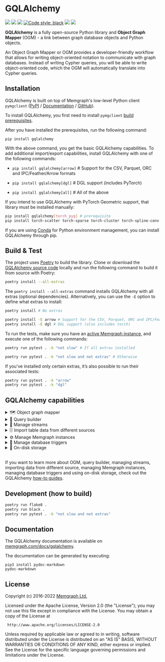 # GQLAlchemy


<p>
    <a href="https://github.com/memgraph/gqlalchemy/actions"><img src="https://github.com/memgraph/gqlalchemy/workflows/Build%20and%20Test/badge.svg" /></a>
    <a href="https://github.com/memgraph/gqlalchemy/blob/main/LICENSE"><img src="https://img.shields.io/github/license/memgraph/gqlalchemy" /></a>
    <a href="https://pypi.org/project/gqlalchemy"><img src="https://img.shields.io/pypi/v/gqlalchemy" /></a>
    <a href="https://github.com/psf/black"><img alt="Code style: black" src="https://img.shields.io/badge/code%20style-black-000000.svg"></a>
    <a href="https://memgraph.com/docs/gqlalchemy" alt="Documentation"><img src="https://img.shields.io/badge/documentation-GQLAlchemy-orange" /></a>
    <a href="https://github.com/memgraph/gqlalchemy/stargazers" alt="Stargazers"><img src="https://img.shields.io/github/stars/memgraph/gqlalchemy?style=social" /></a>
</p>

**GQLAlchemy** is a fully open-source Python library and **Object Graph Mapper** (OGM) - a link between graph database objects and Python objects.

An Object Graph Mapper or OGM provides a developer-friendly workflow that allows for writing object-oriented notation to communicate with graph databases. Instead of writing Cypher queries, you will be able to write object-oriented code, which the OGM will automatically translate into Cypher queries.

## Installation

GQLAlchemy is built on top of Memgraph's low-level Python client `pymgclient`
([PyPI](https://pypi.org/project/pymgclient/) /
[Documentation](https://memgraph.github.io/pymgclient/) /
[GitHub](https://github.com/memgraph/pymgclient)). 

To install GQLAlchemy, you first need to install `pymgclient` [build prerequisites](https://memgraph.github.io/pymgclient/introduction.html#build-prerequisites).

After you have installed the prerequisites, run the following command:

`pip install gqlalchemy`

With the above command, you get the basic GQLAlchemy capabilities. To add additional import/export capabilities, install GQLAlchemy with one of the following commands:

- `pip install gqlalchemy[arrow]` # Support for the CSV, Parquet, ORC and IPC/Feather/Arrow formats
- `pip install gqlalchemy[dgl]` # DGL support (includes PyTorch)

- `pip install gqlalchemy[all]` # All of the above

If you intend to use GQLAlchemy with PyTorch Geometric support, that library must be installed manually:

```bash
pip install gqlalchemy[torch_pyg] # prerequisite
pip install torch-scatter torch-sparse torch-cluster torch-spline-conv torch-geometric -f https://data.pyg.org/whl/torch-1.13.0+cpu.html"
```

If you are using [Conda](https://docs.conda.io/en/latest/) for Python environment management, you can install GQLAlchemy through pip.

## Build & Test

The project uses [Poetry](https://python-poetry.org/) to build the library. Clone or download the [GQLAlchemy source code](https://github.com/memgraph/gqlalchemy) locally and run the following command to build it from source with Poetry:

```bash
poetry install --all-extras
```

The ``poetry install --all-extras`` command installs GQLAlchemy with all extras
(optional dependencies). Alternatively, you can use the ``-E`` option to define
what extras to install:

```bash
poetry install # No extras

poetry install -E arrow # Support for the CSV, Parquet, ORC and IPC/Feather/Arrow formats
poetry install -E dgl # DGL support (also includes torch)
```

To run the tests, make sure you have an [active Memgraph instance](/memgraph), and execute one of the following commands:

```bash
poetry run pytest . -k "not slow" # If all extras installed

poetry run pytest . -k "not slow and not extras" # Otherwise
```

If you’ve installed only certain extras, it’s also possible to run their associated tests:

```bash
poetry run pytest . -k "arrow"
poetry run pytest . -k "dgl"
```

## GQLAlchemy capabilities

<details>
<summary>🗺️ Object graph mapper</summary>
<br>

Below you can see an example of how to create `User` and `Language` node classes, and a relationship class of type `SPEAKS`. Along with that, you can see how to create a new node and relationship and how to save them in the database. After that, you can load those nodes and relationship from the database.
<br>
<br>

```python
from gqlalchemy import Memgraph, Node, Relationship, Field
from typing import Optional

db = Memgraph()

class User(Node, index=True, db=db):
    id: str = Field(index=True, exist=True, unique=True, db=db)

class Language(Node):
    name: str = Field(unique=True, db=db)

class Speaks(Relationship, type="SPEAKS"):
    pass

user = User(id="3", username="John").save(db)
language = Language(name="en").save(db)
speaks_rel = Speaks(
    _start_node_id = user._id,
    _end_node_id = language._id
).save(db)

loaded_user = User(id="3").load(db=db)
print(loaded_user)
loaded_speaks = Speaks(
        _start_node_id=user._id,
        _end_node_id=language._id
    ).load(db)
print(loaded_speaks)
```
</details>

<details>
<summary>🔨 Query builder</summary>
<br>
When building a Cypher query, you can use a set of methods that are wrappers around Cypher clauses. 
<br>
<br>

```python
from gqlalchemy import create, match
from gqlalchemy.query_builder import Operator

query_create = create()
        .node(labels="Person", name="Leslie")
        .to(relationship_type="FRIENDS_WITH")
        .node(labels="Person", name="Ron")
        .execute()

query_match = match()
        .node(labels="Person", variable="p1")
        .to()
        .node(labels="Person", variable="p2")
        .where(item="p1.name", operator=Operator.EQUAL, literal="Leslie")
        .return_(results=["p1", ("p2", "second")])
        .execute()
```
</details>

<details>
<summary>🚰 Manage streams</summary>
<br>

You can create and start Kafka or Pulsar stream using GQLAlchemy. 
<br>

**Kafka stream** 
```python
from gqlalchemy import MemgraphKafkaStream

stream = MemgraphKafkaStream(name="ratings_stream", topics=["ratings"], transform="movielens.rating", bootstrap_servers="localhost:9093")
db.create_stream(stream)
db.start_stream(stream)
```


**Pulsar stream**
```python
from gqlalchemy import MemgraphPulsarStream

stream = MemgraphPulsarStream(name="ratings_stream", topics=["ratings"], transform="movielens.rating", service_url="localhost:6650")
db.create_stream(stream)
db.start_stream(stream)
```

</details>

<details>
<summary>🗄️ Import table data from different sources</summary>
<br>

**Import table data to a graph database**

You can translate table data from a file to graph data and import it to Memgraph. Currently, we support reading of CSV, Parquet, ORC and IPC/Feather/Arrow file formats via the PyArrow package.

Read all about it in [table to graph importer how-to guide](https://memgraph.com/docs/gqlalchemy/how-to-guides/table-to-graph-importer).

**Make a custom file system importer**

If you want to read from a file system not currently supported by GQLAlchemy, or use a file type currently not readable, you can implement your own by extending abstract classes `FileSystemHandler` and `DataLoader`, respectively.

Read all about it in [custom file system importer how-to guide](https://memgraph.com/docs/gqlalchemy/how-to-guides/custom-file-system-importer).

</details>

<details>
<summary>⚙️ Manage Memgraph instances</summary>
<br>

You can start, stop, connect to and monitor Memgraph instances with GQLAlchemy.

**Manage Memgraph Docker instance**

```python
from gqlalchemy.instance_runner import (
    DockerImage,
    MemgraphInstanceDocker
)

memgraph_instance = MemgraphInstanceDocker(
    docker_image=DockerImage.MEMGRAPH, docker_image_tag="latest", host="0.0.0.0", port=7687
)
memgraph = memgraph_instance.start_and_connect(restart=False)

memgraph.execute_and_fetch("RETURN 'Memgraph is running' AS result"))[0]["result"]
```

**Manage Memgraph binary instance**

```python
from gqlalchemy.instance_runner import MemgraphInstanceBinary

memgraph_instance = MemgraphInstanceBinary(
    host="0.0.0.0", port=7698, binary_path="/usr/lib/memgraph/memgraph", user="memgraph"
)
memgraph = memgraph_instance.start_and_connect(restart=False)

memgraph.execute_and_fetch("RETURN 'Memgraph is running' AS result"))[0]["result"]
```
</details>

<details>
<summary>🔫 Manage database triggers</summary>
<br>

Because Memgraph supports database triggers on `CREATE`, `UPDATE` and `DELETE` operations, GQLAlchemy also implements a simple interface for maintaining these triggers.

```python
from gqlalchemy import Memgraph, MemgraphTrigger
from gqlalchemy.models import (
    TriggerEventType,
    TriggerEventObject,
    TriggerExecutionPhase,
)

db = Memgraph()

trigger = MemgraphTrigger(
    name="ratings_trigger",
    event_type=TriggerEventType.CREATE,
    event_object=TriggerEventObject.NODE,
    execution_phase=TriggerExecutionPhase.AFTER,
    statement="UNWIND createdVertices AS node SET node.created_at = LocalDateTime()",
)

db.create_trigger(trigger)
triggers = db.get_triggers()
print(triggers)
```
</details>

<details>
<summary>💽 On-disk storage</summary>
<br>

Since Memgraph is an in-memory graph database, the GQLAlchemy library provides an on-disk storage solution for large properties not used in graph algorithms. This is useful when nodes or relationships have metadata that doesn’t need to be used in any of the graph algorithms that need to be carried out in Memgraph, but can be fetched after. Learn all about it in the [on-disk storage how-to guide](https://memgraph.com/docs/gqlalchemy/how-to-guides/on-disk-storage).
</details>

<br>

If you want to learn more about OGM, query builder, managing streams, importing data from different source, managing Memgraph instances, managing database triggers and using on-disk storage, check out the GQLAlchemy [how-to guides](https://memgraph.com/docs/gqlalchemy/how-to-guides).

## Development (how to build)

```bash
poetry run flake8 .
poetry run black .
poetry run pytest . -k "not slow and not extras"
```

## Documentation

The GQLAlchemy documentation is available on [memgraph.com/docs/gqlalchemy](https://memgraph.com/docs/gqlalchemy/).

The documentation can be generated by executing:
```
pip3 install pydoc-markdown
pydoc-markdown
```

## License

Copyright (c) 2016-2022 [Memgraph Ltd.](https://memgraph.com)

Licensed under the Apache License, Version 2.0 (the "License"); you may not use
this file except in compliance with the License. You may obtain a copy of the
License at

     http://www.apache.org/licenses/LICENSE-2.0

Unless required by applicable law or agreed to in writing, software distributed
under the License is distributed on an "AS IS" BASIS, WITHOUT WARRANTIES OR
CONDITIONS OF ANY KIND, either express or implied. See the License for the
specific language governing permissions and limitations under the License.
